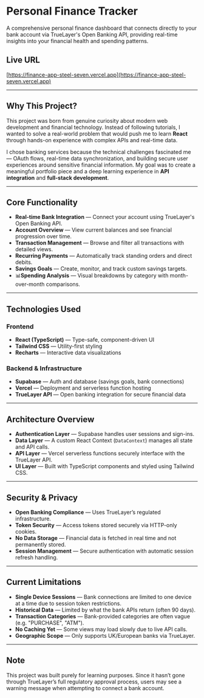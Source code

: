 # Personal Finance Tracker

A comprehensive personal finance dashboard that connects directly to your bank account via TrueLayer's Open Banking API, providing real-time insights into your financial health and spending patterns.

## Live URL

[https://finance-app-steel-seven.vercel.app](https://finance-app-steel-seven.vercel.app)

---

## Why This Project?

This project was born from genuine curiosity about modern web development and financial technology. Instead of following tutorials, I wanted to solve a real-world problem that would push me to learn **React** through hands-on experience with complex APIs and real-time data.

I chose banking services because the technical challenges fascinated me — OAuth flows, real-time data synchronization, and building secure user experiences around sensitive financial information. My goal was to create a meaningful portfolio piece and a deep learning experience in **API integration** and **full-stack development**.

---

## Core Functionality

- **Real-time Bank Integration** — Connect your account using TrueLayer's Open Banking API.
- **Account Overview** — View current balances and see financial progression over time.
- **Transaction Management** — Browse and filter all transactions with detailed views.
- **Recurring Payments** — Automatically track standing orders and direct debits.
- **Savings Goals** — Create, monitor, and track custom savings targets.
- 📊**Spending Analysis** — Visual breakdowns by category with month-over-month comparisons.

---

## Technologies Used

### Frontend

- **React (TypeScript)** — Type-safe, component-driven UI
- **Tailwind CSS** — Utility-first styling
- **Recharts** — Interactive data visualizations

### Backend & Infrastructure

- **Supabase** — Auth and database (savings goals, bank connections)
- **Vercel** — Deployment and serverless function hosting
- **TrueLayer API** — Open banking integration for secure financial data

---

## Architecture Overview

- **Authentication Layer** — Supabase handles user sessions and sign-ins.
- **Data Layer** — A custom React Context (`DataContext`) manages all state and API calls.
- **API Layer** — Vercel serverless functions securely interface with the TrueLayer API.
- **UI Layer** — Built with TypeScript components and styled using Tailwind CSS.

---

## Security & Privacy

- **Open Banking Compliance** — Uses TrueLayer’s regulated infrastructure.
- **Token Security** — Access tokens stored securely via HTTP-only cookies.
- **No Data Storage** — Financial data is fetched in real time and not permanently stored.
- **Session Management** — Secure authentication with automatic session refresh handling.

---

## Current Limitations

- **Single Device Sessions** — Bank connections are limited to one device at a time due to session token restrictions.
- **Historical Data** — Limited by what the bank APIs return (often 90 days).
- **Transaction Categories** — Bank-provided categories are often vague (e.g. "PURCHASE", "ATM").
- **No Caching Yet** — Some views may load slowly due to live API calls.
- **Geographic Scope** — Only supports UK/European banks via TrueLayer.

---

## Note

This project was built purely for learning purposes. Since it hasn’t gone through TrueLayer’s full regulatory approval process, users may see a warning message when attempting to connect a bank account.
